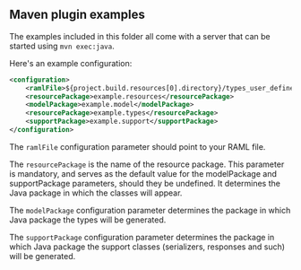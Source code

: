 ## Maven plugin examples
The examples included in this folder all come with a server that can be started using `mvn exec:java`.

Here's an example configuration:
```xml
<configuration>
    <ramlFile>${project.build.resources[0].directory}/types_user_defined.raml</ramlFile>
    <resourcePackage>example.resources</resourcePackage>
    <modelPackage>example.model</modelPackage>
    <resourcePackage>example.types</resourcePackage>
    <supportPackage>example.support</supportPackage>
</configuration>
```

The `ramlFile` configuration parameter should point to your RAML file.

The `resourcePackage` is the name of the resource package. This parameter is mandatory,
and serves as the default value for the modelPackage and supportPackage parameters,
should they be undefined.  It determines the Java package in which the classes will appear.

The `modelPackage` configuration parameter determines the package in which Java package the types
will be generated.

The `supportPackage` configuration parameter determines the package in which Java package the support classes
(serializers, responses and such)
will be generated.
